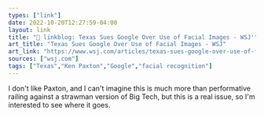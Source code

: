 ```yaml
---
types: ["link"]
date: 2022-10-20T12:27:59-04:00
layout: link
title: "🔗 linkblog: Texas Sues Google Over Use of Facial Images - WSJ'"
art_title: "Texas Sues Google Over Use of Facial Images - WSJ"
art_link: "https://www.wsj.com/articles/texas-sues-google-over-use-of-facial-images-11666276264?mod=rss_Technology"
sources: ["wsj.com"]
tags: ["Texas","Ken Paxton","Google","facial recognition"]
---
```

I don't like Paxton, and I can't imagine this is much more than performative railing against a strawman version of Big Tech, but this is a real issue, so I'm interested to see where it goes.
 
